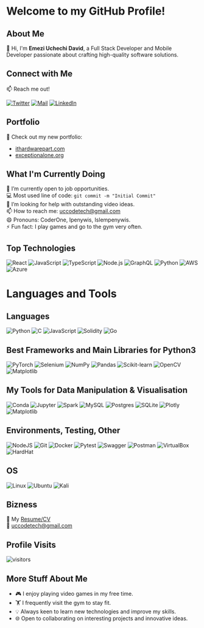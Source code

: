 # Welcome to my GitHub Profile!

## About Me

👋 Hi, I'm **Emezi Uchechi David**, a Full Stack Developer and Mobile Developer passionate about crafting high-quality software solutions.

## Connect with Me

📫 Reach me out!

[![Twitter](https://img.shields.io/badge/Twitter-%231DA1F2.svg?style=for-the-badge&logo=Twitter&logoColor=white)](https://twitter.com/yourusername)
[![Mail](https://img.shields.io/badge/Email-D14836?style=for-the-badge&logo=gmail&logoColor=white)](mailto:uccodetech@gmail.com)
[![LinkedIn](https://img.shields.io/badge/LinkedIn-%230077B5.svg?style=for-the-badge&logo=linkedin&logoColor=white)](https://www.linkedin.com/in/uchechi-emezi-62b42b23b?/)

## Portfolio

🚀 Check out my new portfolio:
- [ithardwarepart.com](https://ithardwarepart.com)
- [exceptionalone.org](https://www.exceptionalone.org)

## What I'm Currently Doing

🔭 I’m currently open to job opportunities.  
💻 Most used line of code: `git commit -m "Initial Commit"`  
🤔 I’m looking for help with outstanding video ideas.  
📫 How to reach me: [uccodetech@gmail.com](mailto:uccodetech@gmail.com)  
😄 Pronouns: CoderOne, Ipenywis, Islempenywis.  
⚡ Fun fact: I play games and go to the gym very often.

## Top Technologies

![React](https://img.shields.io/badge/-React-61DAFB?logo=react&logoColor=white&style=for-the-badge)
![JavaScript](https://img.shields.io/badge/-JavaScript-F7DF1E?logo=javascript&logoColor=white&style=for-the-badge)
![TypeScript](https://img.shields.io/badge/-TypeScript-3178C6?logo=typescript&logoColor=white&style=for-the-badge)
![Node.js](https://img.shields.io/badge/-Node.js-339933?logo=node.js&logoColor=white&style=for-the-badge)
![GraphQL](https://img.shields.io/badge/-GraphQL-E10098?logo=graphql&logoColor=white&style=for-the-badge)
![Python](https://img.shields.io/badge/-Python-3776AB?logo=python&logoColor=white&style=for-the-badge)
![AWS](https://img.shields.io/badge/-AWS-232F3E?logo=amazon-aws&logoColor=white&style=for-the-badge)
![Azure](https://img.shields.io/badge/-Azure-0078D4?logo=microsoft-azure&logoColor=white&style=for-the-badge)

# Languages and Tools

## Languages
![Python](https://img.shields.io/badge/Python-3-blue?logo=python)
![C](https://img.shields.io/badge/C-00599C?logo=c)
![JavaScript](https://img.shields.io/badge/JavaScript-yellow?logo=javascript)
![Solidity](https://img.shields.io/badge/Solidity-black?logo=solidity)
![Go](https://img.shields.io/badge/Go-00ADD8?logo=go)

## Best Frameworks and Main Libraries for Python3
![PyTorch](https://img.shields.io/badge/PyTorch-ee4c2c?logo=pytorch)
![Selenium](https://img.shields.io/badge/Selenium-43B02A?logo=selenium)
![NumPy](https://img.shields.io/badge/NumPy-013243?logo=numpy)
![Pandas](https://img.shields.io/badge/Pandas-150458?logo=pandas)
![Scikit-learn](https://img.shields.io/badge/Scikit--learn-F7931E?logo=scikit-learn)
![OpenCV](https://img.shields.io/badge/OpenCV-5C3EE8?logo=opencv)
![Matplotlib](https://img.shields.io/badge/Matplotlib-0076a8?logo=matplotlib)

## My Tools for Data Manipulation & Visualisation
![Conda](https://img.shields.io/badge/Conda-44A833?logo=anaconda)
![Jupyter](https://img.shields.io/badge/Jupyter-F37626?logo=jupyter)
![Spark](https://img.shields.io/badge/Apache%20Spark-E25A1C?logo=apache-spark)
![MySQL](https://img.shields.io/badge/MySQL-4479A1?logo=mysql)
![Postgres](https://img.shields.io/badge/Postgres-4169E1?logo=postgresql)
![SQLite](https://img.shields.io/badge/SQLite-003B57?logo=sqlite)
![Plotly](https://img.shields.io/badge/Plotly-3F4F75?logo=plotly)
![Matplotlib](https://img.shields.io/badge/Matplotlib-0076a8?logo=matplotlib)

## Environments, Testing, Other
![NodeJS](https://img.shields.io/badge/Node.js-339933?logo=nodedotjs)
![Git](https://img.shields.io/badge/Git-F05032?logo=git)
![Docker](https://img.shields.io/badge/Docker-2496ED?logo=docker)
![Pytest](https://img.shields.io/badge/Pytest-0A9EDC?logo=pytest)
![Swagger](https://img.shields.io/badge/Swagger-85EA2D?logo=swagger)
![Postman](https://img.shields.io/badge/Postman-FF6C37?logo=postman)
![VirtualBox](https://img.shields.io/badge/VirtualBox-183A61?logo=virtualbox)
![HardHat](https://img.shields.io/badge/HardHat-FCC624?logo=hardhat)

## OS
![Linux](https://img.shields.io/badge/Linux-FCC624?logo=linux)
![Ubuntu](https://img.shields.io/badge/Ubuntu-E95420?logo=ubuntu)
![Kali](https://img.shields.io/badge/Kali-557C94?logo=kalilinux)


## Bizness

📎 My [Resume/CV](#)  
📧 [uccodetech@gmail.com](mailto:uccodetech@gmail.com)

## Profile Visits

![visitors](https://visitor-badge.glitch.me/badge?page_id=yourusername.yourusername)

## More Stuff About Me

- 🎮 I enjoy playing video games in my free time.
- 🏋️ I frequently visit the gym to stay fit.
- 💡 Always keen to learn new technologies and improve my skills.
- 🌐 Open to collaborating on interesting projects and innovative ideas.
